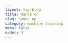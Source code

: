 ```yaml
---
layout: tag-blog
title: Hands on
slug: hands on
category: machine learning
menu: false
order: 4
---
```


